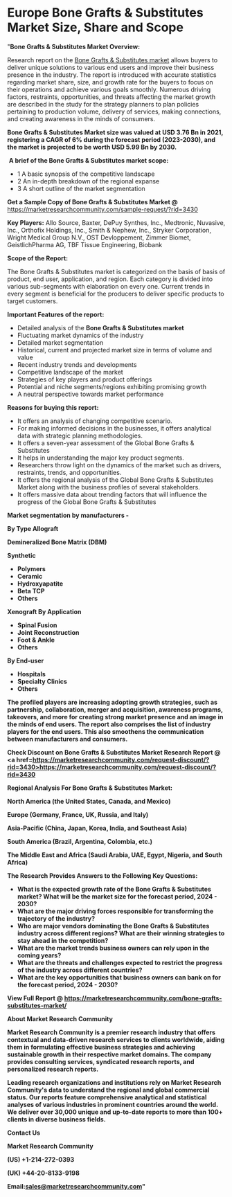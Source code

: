 # Europe Bone Grafts & Substitutes Market Size, Share and Scope
"<strong>Bone Grafts & Substitutes Market Overview:</strong>

Research report on the <a href=https://marketresearchcommunity.com/bone-grafts-substitutes-market/>Bone Grafts & Substitutes market</a> allows buyers to deliver unique solutions to various end users and improve their business presence in the industry. The report is introduced with accurate statistics regarding market share, size, and growth rate for the buyers to focus on their operations and achieve various goals smoothly. Numerous driving factors, restraints, opportunities, and threats affecting the market growth are described in the study for the strategy planners to plan policies pertaining to production volume, delivery of services, making connections, and creating awareness in the minds of consumers.

<strong>Bone Grafts & Substitutes Market size was valued at USD 3.76 Bn in 2021, registering a CAGR of 6% during the forecast period (2023-2030), and the market is projected to be worth USD 5.99 Bn by 2030.</strong>

 <Strong>A brief of the Bone Grafts & Substitutes market scope:</Strong>
<ul>
 <li>1  A basic synopsis of the competitive landscape</li>
 <li>2  An in-depth breakdown of the regional expanse</li>
 <li>3  A short outline of the market segmentation</li>
</ul>
<strong>Get a Sample Copy of Bone Grafts & Substitutes Market @ </b></strong><a href=https://marketresearchcommunity.com/sample-request/?rid=3430><u>https://marketresearchcommunity.com/sample-request/?rid=3430</u></a>

<strong>Key Players:</strong> 
Allo Source, Baxter, DePuy Synthes, Inc., Medtronic, Nuvasive, Inc., Orthofix Holdings, Inc., Smith &amp; Nephew, Inc., Stryker Corporation, Wright Medical Group N.V., OST Devloppement, Zimmer Biomet, GeistlichPharma AG, TBF Tissue Engineering, Biobank

<strong>Scope of the Report:</strong>

The Bone Grafts & Substitutes market is categorized on the basis of basis of product, end user, application, and region. Each category is divided into various sub-segments with elaboration on every one. Current trends in every segment is beneficial for the producers to deliver specific products to target customers.

<strong><b>Important Features of the report:</b></strong>
<ul>
  <li>Detailed analysis of the <strong><b>Bone Grafts & Substitutes </b></strong><strong><b>market</b></strong></li>
  <li>Fluctuating market dynamics of the industry</li>
  <li>Detailed market segmentation</li>
  <li>Historical, current and projected market size in terms of volume and value</li>
  <li>Recent industry trends and developments</li>
  <li>Competitive landscape of the market</li>
  <li>Strategies of key players and product offerings</li>
  <li>Potential and niche segments/regions exhibiting promising growth</li>
  <li>A neutral perspective towards market performance</li>
</ul>
<strong><b>Reasons for buying this report:</b></strong>
<ul>
  <li>It offers an analysis of changing competitive scenario.</li>
  <li>For making informed decisions in the businesses, it offers analytical data with strategic planning methodologies.</li>
  <li>It offers a seven-year assessment of the Global Bone Grafts & Substitutes</li>
  <li>It helps in understanding the major key product segments.</li>
  <li>Researchers throw light on the dynamics of the market such as drivers, restraints, trends, and opportunities.</li>
  <li>It offers the regional analysis of the Global Bone Grafts & Substitutes Market along with the business profiles of several stakeholders.</li>
  <li>It offers massive data about trending factors that will influence the progress of the Global Bone Grafts & Substitutes</li>
</ul>

<strong>Market segmentation by manufacturers -</strong>


<strong><strong>By Type</strong></h4>
Allograft

Demineralized Bone Matrix (DBM)

Synthetic
<ul>
 	<li>Polymers</li>
 	<li>Ceramic</li>
 	<li>Hydroxyapatite</li>
 	<li>Beta TCP</li>
 	<li>Others</li>
</ul>
Xenograft
<strong><strong>By Application</strong></h4>
<ul>
 	<li>Spinal Fusion</li>
 	<li>Joint Reconstruction</li>
 	<li>Foot &amp; Ankle</li>
 	<li>Others</li>
</ul>
<strong><strong>By End-user</strong></h4>
<ul>
 	<li>Hospitals</li>
 	<li>Specialty Clinics</li>
 	<li>Others</li>
</ul>

The profiled players are increasing adopting growth strategies, such as partnership, collaboration, merger and acquisition, awareness programs, takeovers, and more for creating strong market presence and an image in the minds of end users. The report also comprises the list of industry players for the end users. This also smoothens the communication between manufacturers and consumers.

<strong><b>Check Discount on Bone Grafts & Substitutes Market Research Report @ </b></strong><a href=https://marketresearchcommunity.com/request-discount/?rid=3430><u>https://marketresearchcommunity.com/request-discount/?rid=3430</u></a>

<strong>Regional Analysis For Bone Grafts & Substitutes Market:</strong>

<strong>North America</strong> (the United States, Canada, and Mexico)

<strong>Europe</strong> (Germany, France, UK, Russia, and Italy)

<strong>Asia-Pacific</strong> (China, Japan, Korea, India, and Southeast Asia)

<strong>South America</strong> (Brazil, Argentina, Colombia, etc.)

<strong>The Middle East and Africa</strong> (Saudi Arabia, UAE, Egypt, Nigeria, and South Africa)

<strong>The Research Provides Answers to the Following Key Questions:</strong>
<ul>
 	<li>What is the expected growth rate of the Bone Grafts & Substitutes market? What will be the market size for the forecast period, 2024 - 2030?</li>
 	<li>What are the major driving forces responsible for transforming the trajectory of the industry?</li>
 	<li>Who are major vendors dominating the Bone Grafts & Substitutes industry across different regions? What are their winning strategies to stay ahead in the competition?</li>
 	<li>What are the market trends business owners can rely upon in the coming years?</li>
 	<li>What are the threats and challenges expected to restrict the progress of the industry across different countries?</li>
 	<li>What are the key opportunities that business owners can bank on for the forecast period, 2024 - 2030?</li>
</ul>

<strong>View Full Report @</strong> <a href=https://marketresearchcommunity.com/bone-grafts-substitutes-market/>https://marketresearchcommunity.com/bone-grafts-substitutes-market/</a>

<strong>About Market Research Community</strong>

Market Research Community is a premier research industry that offers contextual and data-driven research services to clients worldwide, aiding them in formulating effective business strategies and achieving sustainable growth in their respective market domains. The company provides consulting services, syndicated research reports, and personalized research reports.

Leading research organizations and institutions rely on Market Research Community's data to understand the regional and global commercial status. Our reports feature comprehensive analytical and statistical analyses of various industries in prominent countries around the world. We deliver over 30,000 unique and up-to-date reports to more than 100+ clients in diverse business fields.

<strong>Contact Us</strong>

<strong>Market Research Community</strong>

(US) +1-214-272-0393

(UK) +44-20-8133-9198

<strong>Email:</strong>sales@marketresearchcommunity.com"
